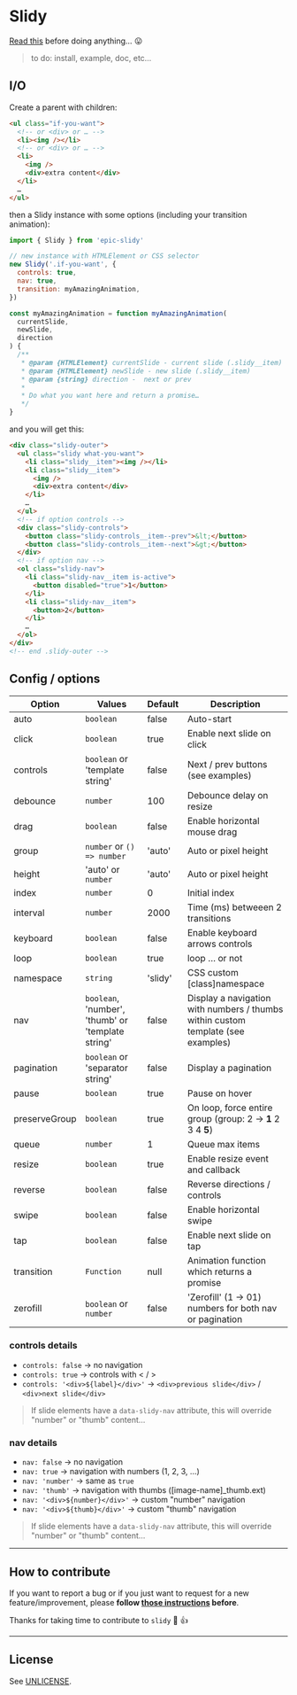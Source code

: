 # Slidy

[Read this](http://shouldiuseacarousel.com/) before doing anything… 😛

> to do: install, example, doc, etc…

## I/O

Create a parent with children:

```html
<ul class="if-you-want">
  <!-- or <div> or … -->
  <li><img /></li>
  <!-- or <div> or … -->
  <li>
    <img />
    <div>extra content</div>
  </li>
  …
</ul>
```

then a Slidy instance with some options (including your transition animation):

```js
import { Slidy } from 'epic-slidy'

// new instance with HTMLElement or CSS selector
new Slidy('.if-you-want', {
  controls: true,
  nav: true,
  transition: myAmazingAnimation,
})

const myAmazingAnimation = function myAmazingAnimation(
  currentSlide,
  newSlide,
  direction
) {
  /**
   * @param {HTMLElement} currentSlide - current slide (.slidy__item)
   * @param {HTMLElement} newSlide - new slide (.slidy__item)
   * @param {string} direction -  next or prev
   *
   * Do what you want here and return a promise…
   */
}
```

and you will get this:

```html
<div class="slidy-outer">
  <ul class="slidy what-you-want">
    <li class="slidy__item"><img /></li>
    <li class="slidy__item">
      <img />
      <div>extra content</div>
    </li>
    …
  </ul>
  <!-- if option controls -->
  <div class="slidy-controls">
    <button class="slidy-controls__item--prev">&lt;</button>
    <button class="slidy-controls__item--next">&gt;</button>
  </div>
  <!-- if option nav -->
  <ol class="slidy-nav">
    <li class="slidy-nav__item is-active">
      <button disabled="true">1</button>
    </li>
    <li class="slidy-nav__item">
      <button>2</button>
    </li>
    …
  </ol>
</div>
<!-- end .slidy-outer -->
```

## Config / options

| Option        | Values                                            | Default | Description                                                                      |
| ------------- | ------------------------------------------------- | ------- | -------------------------------------------------------------------------------- |
| auto          | `boolean`                                         | false   | Auto-start                                                                       |
| click         | `boolean`                                         | true    | Enable next slide on click                                                       |
| controls      | `boolean` or 'template string'                    | false   | Next / prev buttons (see examples)                                               |
| debounce      | `number`                                          | 100     | Debounce delay on resize                                                         |
| drag          | `boolean`                                         | false   | Enable horizontal mouse drag                                                     |
| group         | `number` or `() => number`                        | 'auto'  | Auto or pixel height                                                             |
| height        | 'auto' or `number`                                | 'auto'  | Auto or pixel height                                                             |
| index         | `number`                                          | 0       | Initial index                                                                    |
| interval      | `number`                                          | 2000    | Time (ms) betweeen 2 transitions                                                 |
| keyboard      | `boolean`                                         | false   | Enable keyboard arrows controls                                                  |
| loop          | `boolean`                                         | true    | loop … or not                                                                    |
| namespace     | `string`                                          | 'slidy' | CSS custom [class]namespace                                                      |
| nav           | `boolean`, 'number', 'thumb' or 'template string' | false   | Display a navigation with numbers / thumbs within custom template (see examples) |
| pagination    | `boolean` or 'separator string'                   | false   | Display a pagination                                                             |
| pause         | `boolean`                                         | true    | Pause on hover                                                                   |
| preserveGroup | `boolean`                                         | true    | On loop, force entire group (group: 2 -> **1** 2 3 4 **5**)                      |
| queue         | `number`                                          | 1       | Queue max items                                                                  |
| resize        | `boolean`                                         | true    | Enable resize event and callback                                                 |
| reverse       | `boolean`                                         | false   | Reverse directions / controls                                                    |
| swipe         | `boolean`                                         | false   | Enable horizontal swipe                                                          |
| tap           | `boolean`                                         | false   | Enable next slide on tap                                                         |
| transition    | `Function`                                        | null    | Animation function which returns a promise                                       |
| zerofill      | `boolean` or `number`                             | false   | 'Zerofill' (1 -> 01) numbers for both nav or pagination                          |

### controls details

- `controls: false` -> no navigation
- `controls: true` -> controls with < / >
- `controls: '<div>${label}</div>'` -> `<div>previous slide</div>` / `<div>next slide</div>`

> If slide elements have a `data-slidy-nav` attribute, this will override "number" or "thumb" content…

### nav details

- `nav: false` -> no navigation
- `nav: true` -> navigation with numbers (1, 2, 3, …)
- `nav: 'number'` -> same as `true`
- `nav: 'thumb'` -> navigation with thumbs ([image-name]\_thumb.ext)
- `nav: '<div>${number}</div>'` -> custom "number" navigation
- `nav: '<div>${thumb}</div>'` -> custom "thumb" navigation

> If slide elements have a `data-slidy-nav` attribute, this will override "number" or "thumb" content…

---

## How to contribute

If you want to report a bug or if you just want to request for a new feature/improvement, please **follow [those instructions](CONTRIBUTING.md) before**.

Thanks for taking time to contribute to `slidy` :tada: :+1:

---

## License

See [UNLICENSE](UNLICENSE).
